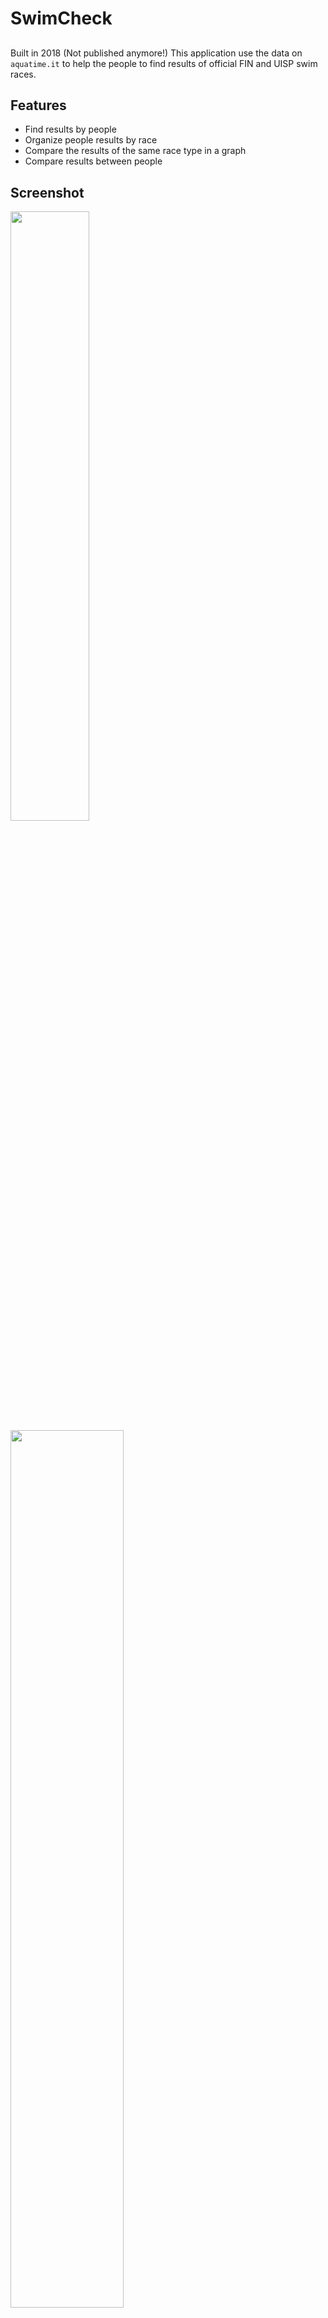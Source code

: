 # SwimCheck
## 
Built in 2018
(Not published anymore!)
This application use the data on ```aquatime.it``` to help the people to find results of official FIN and UISP swim races.

## Features

- Find results by people
- Organize people results by race 
- Compare the results of the same race type in a graph
- Compare results between people

## Screenshot

<!-- [link to playstore](https://play.google.com/store/apps/details?id=com.claudiocavallaro.swimcheck) -->

<img src="https://github.com/claudiocavallaro/SwimCheck0/raw/master/nuoto-1.png" width=50% height=50%>

<img src="https://github.com/claudiocavallaro/SwimCheck0/raw/master/nuoto-2.png" width=60% height=60%>

<img src="https://github.com/claudiocavallaro/SwimCheck0/raw/master/nuoto-3.png" width=50% height=50%>

<img src="https://github.com/claudiocavallaro/SwimCheck0/raw/master/nuoto-4.png" width=50% height=50%>

<img src="https://github.com/claudiocavallaro/SwimCheck0/raw/master/nuoto-5.png" width=50% height=50%>


